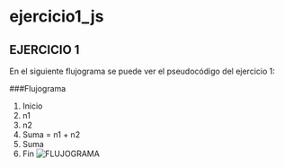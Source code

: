 # ejercicio1_js
## EJERCICIO 1
En el siguiente flujograma se puede ver el pseudocódigo  del ejercicio 1:
  
###Flujograma
1. Inicio
2. n1
3. n2
4. Suma = n1 + n2
5. Suma
6. Fin
![FLUJOGRAMA](http://2.1m.yt/WC_UuSs.jpg "Flujograma")
